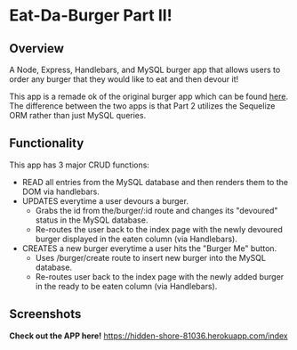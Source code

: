 # Eat-Da-Burger Part II!

## Overview

A Node, Express, Handlebars, and MySQL burger app that allows users to order any burger that they would like to eat and then devour it!

This app is a remade ok of the original burger app which can be found [here](https://github.com/BrendanHa07/burger). The difference between the two apps is that Part 2 utilizes the Sequelize ORM rather than just MySQL queries.

## Functionality

This app has 3 major CRUD functions:

- READ all entries from the MySQL database and then renders them to the DOM via handlebars.
- UPDATES everytime a user devours a burger.
  - Grabs the id from the/burger/:id route and changes its "devoured" status in the MySQL database.
  - Re-routes the user back to the index page with the newly devoured burger displayed in the eaten column (via Handlebars).
- CREATES a new burger everytime a user hits the "Burger Me" button.
  - Uses /burger/create route to insert new burger into the MySQL database.
  - Re-routes user back to the index page with the newly added burger in the ready to be eaten column (via Handlebars).
  
## Screenshots




**Check out the APP here!**
https://hidden-shore-81036.herokuapp.com/index
